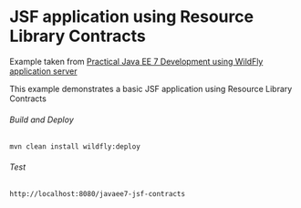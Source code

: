 JSF application using Resource Library Contracts
=====================================
Example taken from [Practical Java EE 7 Development using WildFly application server](http://www.itbuzzpress.com/ebooks/java-ee-7-development-on-wildfly.html)

This example demonstrates a basic JSF application using Resource Library Contracts

###### Build and Deploy
```shell
mvn clean install wildfly:deploy
```

###### Test
```shell
http://localhost:8080/javaee7-jsf-contracts
```

